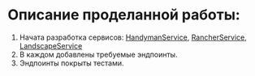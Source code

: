 # Описание проделанной работы:
1. Начата разработка сервисов: [HandymanService](/HandymanService), [RancherService](/RancherService), [LandscapeService](/LandscapeService)
2. В каждом добавлены требуемые эндпоинты. 
3. Эндпоинты покрыты тестами.